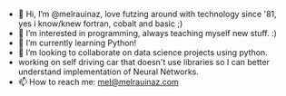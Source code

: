 - 👋 Hi, I’m @melrauinaz, love futzing around with technology since '81, yes i know/knew fortran, cobalt and basic ;)
- 👀 I’m interested in programming, always teaching myself new stuff. :)
- 🌱 I’m currently learning Python!
- 💞️ I’m looking to collaborate on data science projects using python.
- working on self driving car that doesn't use libraries so I can better understand implementation of Neural Networks.
- 📫 How to reach me: mel@melrauinaz.com

<!---
melrauinaz/melrauinaz is a ✨ special ✨ repository because its `README.md` (this file) appears on your GitHub profile.
You can click the Preview link to take a look at your changes.
--->
